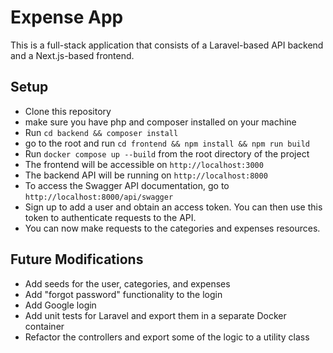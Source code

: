 # Expense App

This is a full-stack application that consists of a Laravel-based API backend and a Next.js-based frontend.

## Setup

-  Clone this repository
-  make sure you have php and composer installed on your machine
- Run `cd backend && composer install`
- go to the root and run `cd frontend && npm install && npm run build` 
- Run `docker compose up --build` from the root directory of the project
- The frontend will be accessible on `http://localhost:3000`
- The backend API will be running on `http://localhost:8000`
- To access the Swagger API documentation, go to `http://localhost:8000/api/swagger`
- Sign up to add a user and obtain an access token. You can then use this token to authenticate requests to the API.
- You can now make requests to the categories and expenses resources.

## Future Modifications

- Add seeds for the user, categories, and expenses
- Add "forgot password" functionality to the login
- Add Google login
- Add unit tests for Laravel and export them in a separate Docker container
- Refactor the controllers and export some of the logic to a utility class